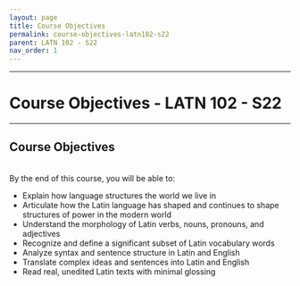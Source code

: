 ```yaml
---
layout: page
title: Course Objectives
permalink: course-objectives-latn102-s22
parent: LATN 102 - S22
nav_order: 1
---
```

***

# Course Objectives - LATN 102 - S22

***

## Course Objectives
&nbsp;  
By the end of this course, you will be able to:

- Explain how language structures the world we live in
- Articulate how the Latin language has shaped and continues to shape structures of power in the modern world
- Understand the morphology of Latin verbs, nouns, pronouns, and adjectives
- Recognize and define a significant subset of Latin vocabulary words
- Analyze syntax and sentence structure in Latin and English
-	Translate complex ideas and sentences into Latin and English
- Read real, unedited Latin texts with minimal glossing
